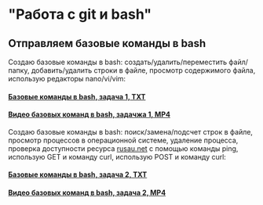 # "Работа с git и bash"
## Отправляем базовые команды в bash
Создаю базовые команды в bash: создать/удалить/переместить файл/папку, добавить/удалить строки в файле, просмотр содержимого файла, использую редакторы nano/vi/vim:
#### [Базовые команды в bash, задача 1, TXT](https://github.com/StanTokarev/git_bash/blob/main/bash1.txt)
#### [Видео базовых команд в bash, задачжа 1, MP4](https://github.com/StanTokarev/git_bash/blob/main/%D0%9E%D1%82%D0%BF%D1%80%D0%B0%D0%B2%D0%BB%D1%8F%D0%B5%D0%BC%20%D0%B1%D0%B0%D0%B7%D0%BE%D0%B2%D1%8B%D0%B5%20%D0%BA%D0%BE%D0%BC%D0%B0%D0%BD%D0%B4%D1%8B%20%D0%B2%20bash%20%D0%B7%D0%B0%D0%B4%D0%B0%D1%87%D0%B01.mp4)
Создаю базовые команды в bash: поиск/замена/подсчет строк в файле, просмотр процессов в операционной системе, удаление процесса, проверка доступности ресурса <a href="https://rusau.net/">rusau.net</a> с помощью команды ping, использую GET и команду curl, использую POST и команду curl:
#### [Базовые команды в bash, задача 2, TXT](https://github.com/StanTokarev/git_bash/blob/main/bash2.txt)
#### [Видео базовых команд в bash, задача 2, MP4](https://github.com/StanTokarev/git_bash/blob/main/%D0%9E%D1%82%D0%BF%D1%80%D0%B0%D0%B2%D0%BB%D1%8F%D0%B5%D0%BC%20%D0%B1%D0%B0%D0%B7%D0%BE%D0%B2%D1%8B%D0%B5%20%D0%BA%D0%BE%D0%BC%D0%B0%D0%BD%D0%B4%D1%8B%20%D0%B2%20bash%20%D0%B7%D0%B0%D0%B4%D0%B0%D1%87%D0%B02.mp4)
